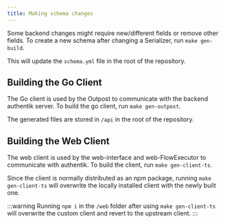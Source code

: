 ```yaml
---
title: Making schema changes
---
```


Some backend changes might require new/different fields or remove other fields. To create a new schema after changing a Serializer, run `make gen-build`.

This will update the `schema.yml` file in the root of the repository.

## Building the Go Client

The Go client is used by the Outpost to communicate with the backend authentik server. To build the go client, run `make gen-outpost`.

The generated files are stored in `/api` in the root of the repository.

## Building the Web Client

The web client is used by the web-interface and web-FlowExecutor to communicate with authentik. To build the client, run `make gen-client-ts`.

Since the client is normally distributed as an npm package, running `make gen-client-ts` will overwrite the locally installed client with the newly built one.

:::warning
Running `npm i` in the `/web` folder after using `make gen-client-ts` will overwrite the custom client and revert to the upstream client.
:::
